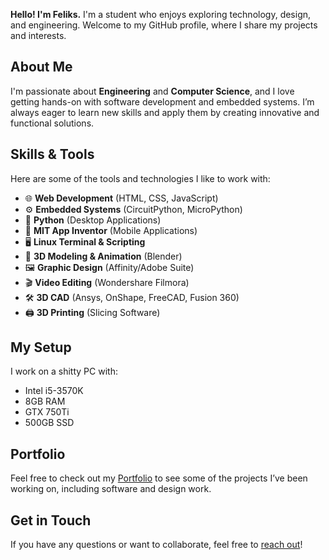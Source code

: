 **Hello! I'm Feliks.** I'm a student who enjoys exploring technology, design, and engineering. Welcome to my GitHub profile, where I share my projects and interests.

## About Me
I'm passionate about **Engineering** and **Computer Science**, and I love getting hands-on with software development and embedded systems. I’m always eager to learn new skills and apply them by creating innovative and functional solutions.

## Skills & Tools
Here are some of the tools and technologies I like to work with:

- 🌐 **Web Development** (HTML, CSS, JavaScript)
- ⚙️ **Embedded Systems** (CircuitPython, MicroPython)
- 🐍 **Python** (Desktop Applications)
- 📱 **MIT App Inventor** (Mobile Applications)
- 🖥️ **Linux Terminal & Scripting**
- 🎨 **3D Modeling & Animation** (Blender)
- 🖼️ **Graphic Design** (Affinity/Adobe Suite)
- 🎬 **Video Editing** (Wondershare Filmora)
- 🛠️ **3D CAD** (Ansys, OnShape, FreeCAD, Fusion 360)
- 🖨️ **3D Printing** (Slicing Software)

## My Setup
I work on a shitty PC with:
- Intel i5-3570K
- 8GB RAM
- GTX 750Ti
- 500GB SSD

## Portfolio
Feel free to check out my [Portfolio](https://feliks-szyszka.github.io) to see some of the projects I’ve been working on, including software and design work.

## Get in Touch
If you have any questions or want to collaborate, feel free to [reach out](https://feliks-szyszka.github.io/contact.html)!
